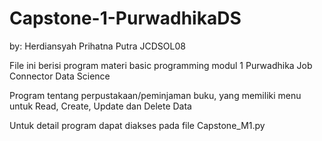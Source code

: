 # Capstone-1-PurwadhikaDS
by: Herdiansyah Prihatna Putra JCDSOL08

File ini berisi program materi basic programming modul 1 Purwadhika Job Connector Data Science

Program tentang perpustakaan/peminjaman buku, yang memiliki menu untuk Read, Create, Update dan Delete Data

Untuk detail program dapat diakses pada file Capstone_M1.py
